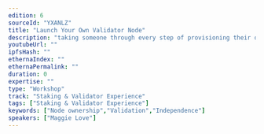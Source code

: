 ```yaml
---
edition: 6
sourceId: "YXANLZ"
title: "Launch Your Own Validator Node"
description: "taking someone through every step of provisioning their own nodes. Go from independent 1 server deployments to multi-server deployments in the workshop. Attendees will be able to spin up and manage their own nodes with easy to use open source software."
youtubeUrl: ""
ipfsHash: ""
ethernaIndex: ""
ethernaPermalink: ""
duration: 0
expertise: ""
type: "Workshop"
track: "Staking & Validator Experience"
tags: ["Staking & Validator Experience"]
keywords: ["Node ownership","Validation","Independence"]
speakers: ["Maggie Love"]
---
```

